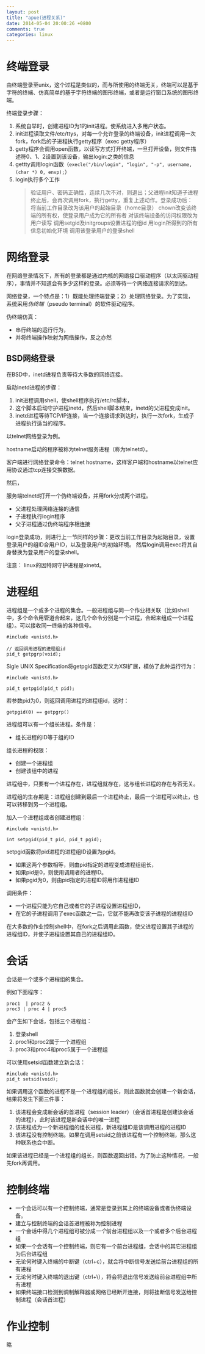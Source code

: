 ```yaml
---
layout: post
title: "apue(进程关系)"
date: 2014-05-04 20:00:26 +0800
comments: true
categories: linux
---
```



# 终端登录

由终端登录至unix，这个过程是类似的，而与所使用的终端无关，终端可以是基于字符的终端、仿真简单的基于字符终端的图形终端，或者是运行窗口系统的图形终端。

终端登录步骤：

1. 系统自举时，创建进程ID为1的init进程。使系统进入多用户状态。
2. init进程读取文件/etc/ttys，对每一个允许登录的终端设备，init进程调用一次fork，fork后的子进程执行getty程序（exec getty程序）
3. getty程序会调用open函数，以读写方式打开终端，一旦打开设备，则文件描述符0、1、2设置到该设备，输出login:之类的信息
4. gettty调用login函数（```execle("/bin/login", "login", "-p", username, (char *) 0, envp);```）
5. login执行多个工作
	> 验证用户、密码正确性，连续几次不对，则退出；父进程init知道子进程终止后，会再次调用fork，执行getty，重复上述动作。登录成功后：
	> 将当前工作目录改为该用户的起始目录（home目录）
	> chown改变该终端的所有权，使登录用户成为它的所有者
	> 对该终端设备的访问权限改为用户读写
	> 调用setgid及initgroups设置进程的组id
	> 用login所得到的所有信息初始化环境
	> 调用该登录用户的登录shell

# 网络登录

在网络登录情况下，所有的登录都是通过内核的网络接口驱动程序（以太网驱动程序），事情并不知道会有多少这样的登录。必须等待一个网络连接请求的到达。

网络登录，一个特点是：1）既能处理终端登录；2）处理网络登录。为了实现，系统采用*伪终端*（pseudo terminal）的软件驱动程序。

伪终端仿真：

* 串行终端的运行行为，
* 并将终端操作映射为网络操作，反之亦然

## BSD网络登录

在BSD中，inetd进程负责等待大多数的网络连接。

启动inetd进程的步骤：

1. init进程调用shell，使shell程序执行/etc/rc脚本，
2. 这个脚本启动守护进程inetd，然后shell脚本结束，inetd的父进程变成init。
3. inetd进程等待TCP/IP连接，当一个连接请求到达时，执行一次fork，生成子进程执行适当的程序。


以telnet网络登录为例。

hostname启动的程序被称为telnet服务进程（称为telnetd）。

客户端进行网络登录命令：telnet hostname，这样客户端和hostname以telnet应用协议通过tcp连接交换数据。

然后，

服务端telnetd打开一个伪终端设备，并用fork分成两个进程。

* 父进程处理网络连接的通信
* 子进程执行login程序
* 父子进程通过伪终端程序相连接

login登录成功，则进行上一节同样的步骤：更改当前工作目录为起始目录，设置登录用户的组ID合用户ID，以及登录用户的初始环境。
然后login调用exec将其自身替换为登录用户的登录shell。

注意：
linux的因特网守护进程是xinetd。

# 进程组

进程组是一个或多个进程的集合。一般进程组与同一个作业相关联（比如shell中，多个命令用管道合起来，这几个命令分别是一个进程，合起来组成一个进程组）。可以接收同一终端的各种信号。

```
#include <unistd.h>

// 返回调用进程的进程组id
pid_t getpgrp(void);

```

Sigle UNIX Specification将getpgid函数定义为XSI扩展，模仿了此种运行行为：

```
#include <unistd.h>

pid_t getpgid(pid_t pid);

```

若参数pid为0，则返回调用进程的进程组id，这时：

```
getpgid(0) == getpgrp()
```

进程组可以有一个组长进程。条件是：

* 组长进程的ID等于组的ID

组长进程的权限：

* 创建一个进程组
* 创建该组中的进程

进程组中，只要有一个进程存在，进程组就存在，这与组长进程的存在与否无关。

进程组的生存期是：进程组创建到最后一个进程终止，最后一个进程可以终止，也可以转移到另一个进程组。


加入一个进程组或者创建进程组：

```
#include <unistd.h>

int setpgid(pid_t pid, pid_t pgid);

```

setpgid函数将pid进程的进程组ID设置为pgid。

* 如果这两个参数相等，则由pid指定的进程变成进程组组长，
* 如果pid是0，则使用调用者的进程ID。
* 如果pgid为0，则由pid指定的进程ID将用作进程组ID

调用条件：

* 一个进程只能为它自己或者它的子进程设置进程组ID，
* 在它的子进程调用了exec函数之一后，它就不能再改变该子进程的进程组ID

在大多数的作业控制shell中，在fork之后调用此函数，使父进程设置其子进程的进程组ID，并使子进程设置其自己的进程组ID。


# 会话


会话是一个或多个进程组的集合。

例如下面程序：

```
proc1  | proc2 &
proc3 | proc 4 | proc5

```

会产生如下会话，包括三个进程组：
1. 登录shell
2. proc1和proc2属于一个进程组
3. proc3和proc4和proc5属于一个进程组

可以使用setsid函数建立新会话：

```
#include <unistd.h>
pid_t setsid(void);

```

如果调用这个函数的进程不是一个进程组的组长，则此函数就会创建一个新会话，结果将发生下面三件事：

1. 该进程会变成新会话的首进程（session leader）（会话首进程是创建该会话的进程），此时该进程是新会话中的唯一进程
2. 该进程成为一个新进程组的组长进程，新进程组ID是该调用进程的进程ID
3. 该进程没有控制终端。如果在调用setsid之前该进程有一个控制终端，那么这种联系也会中断。

如果该进程已经是一个进程组的组长，则函数返回出错。为了防止这种情况，一般先fork再调用。

# 控制终端

* 一个会话可以有一个控制终端，通常是登录到其上的终端设备或者伪终端设备。
* 建立与控制终端的会话首进程被称为控制进程
* 一个会话中得几个进程组可被分成*一个*前台进程组以及一个或者多个后台进程组
* 如果一个会话有一个控制终端，则它有一个前台进程组，会话中的其它进程组为后台进程组
* 无论何时键入终端的中断键（ctrl+c），就会将中断信号发送给前台进程组的所有进程
* 无论何时键入终端的退出键（ctrl+\），将会将退出信号发送给前台进程组中所有进程
* 如果终端接口检测到调制解释器或网络已经断开连接，则将挂断信号发送给控制进程（会话首进程）

# 作业控制

略


